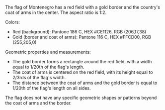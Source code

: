 The flag of Montenegro has a red field with a gold border and the country's coat of arms in the center. The aspect ratio is 1:2.

Colors:
- Red (background): Pantone 186 C, HEX #CE1126, RGB (206,17,38)
- Gold (border and coat of arms): Pantone 116 C, HEX #FFCD00, RGB (255,205,0)

Geometric properties and measurements:
- The gold border forms a rectangle around the red field, with a width equal to 1/20th of the flag's length.
- The coat of arms is centered on the red field, with its height equal to 2/3rds of the flag's width.
- The distance between the coat of arms and the gold border is equal to 1/20th of the flag's length on all sides.

The flag does not have any specific geometric shapes or patterns beyond the coat of arms and the border.